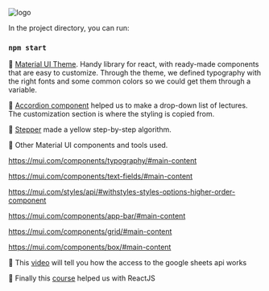 ![logo](https://user-images.githubusercontent.com/71708878/150935835-91f016bc-0109-4536-8beb-3ce593bd27a7.svg)

In the project directory, you can run:

### `npm start`

🍎  [Material UI Theme](https://mui.com/customization/theming/). Handy library for react, with ready-made components that are easy to customize. Through the theme, we defined typography with the right fonts and some common colors so we could get them through a variable.

🍎  [Accordion component](https://mui.com/components/accordion/#customization) helped us to make a drop-down list of lectures. The customization section is where the styling is copied from.

🍎  [Stepper](https://mui.com/components/steppers/#customized-horizontal-stepper) made a yellow step-by-step algorithm. 

🍎 Other Material UI components and tools used. 

https://mui.com/components/typography/#main-content

https://mui.com/components/text-fields/#main-content

https://mui.com/styles/api/#withstyles-styles-options-higher-order-component

https://mui.com/components/app-bar/#main-content

https://mui.com/components/grid/#main-content

https://mui.com/components/box/#main-content

🍎 This [video](https://www.youtube.com/watch?v=JU5ZoGU3wzA ) will tell you how the access to the google sheets api works

🍎 Finally this [course](https://www.youtube.com/playlist?list=PLC3y8-rFHvwgg3vaYJgHGnModB54rxOk3) helped us with ReactJS 
